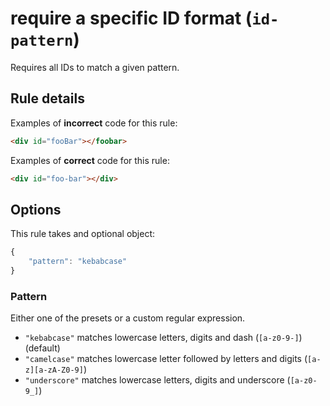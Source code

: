 # require a specific ID format (`id-pattern`)

Requires all IDs to match a given pattern.

## Rule details

Examples of **incorrect** code for this rule:

```html
<div id="fooBar"></foobar>
```

Examples of **correct** code for this rule:

```html
<div id="foo-bar"></div>
```

## Options

This rule takes and optional object:

```javascript
{
    "pattern": "kebabcase"
}
```

### Pattern

Either one of the presets or a custom regular expression.

- `"kebabcase"` matches lowercase letters, digits and dash (`[a-z0-9-]`) (default)
- `"camelcase"` matches lowercase letter followed by letters and digits (`[a-z][a-zA-Z0-9]`)
- `"underscore"` matches lowercase letters, digits and underscore (`[a-z0-9_]`)
